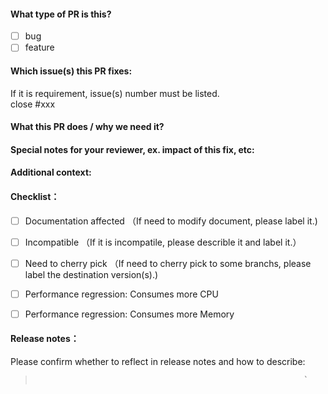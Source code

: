 #### What type of PR is this?
- [ ] bug
- [ ] feature

#### Which issue(s) this PR fixes:
If it is requirement, issue(s) number must be listed.  
close #xxx

#### What this PR does / why we need it?

  
#### Special notes for your reviewer, ex. impact of this fix, etc:


#### Additional context:


#### Checklist：
- [ ] Documentation affected （If need to modify document, please label it.)
- [ ] Incompatible （If it is incompatile, please describle it and label it.）
- [ ] Need to cherry pick （If need to cherry pick to some branchs, please label the destination version(s).)
- [ ] Performance regression: Consumes more CPU
- [ ] Performance regression: Consumes more Memory



#### Release notes：
Please confirm whether to reflect in release notes and how to describe:
>                                                                 `
